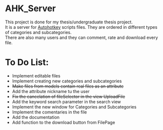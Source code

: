 # AHK_Server<br>
This project is done for my thesis/undergraduate thesis project.<br>
It is a server for [Autohotkey](https://www.autohotkey.com/) scripts files. They are ordered in different types of categories and subcategories.<br>
There are also many users and they can comment, rate and download every file. <br>
# To Do List:<br>
* Implement editable files <br>
* Implement creating new categories and subcategories <br>
* ~~Make files from models contain real files as an attribute~~ <br>
* Add the attribute nickname tu the user <br>
* ~~Fix the cancelation of fileSelector in the view UploadFile~~ <br>
* Add the keyword search parameter in the search view <br>
* Implement the new window for Categories and Subcategories <br>
* Implement the comentaries in the file <br>
* Add the documentation
* Add function to the download button from FilePage <br>
